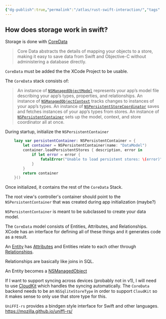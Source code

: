 ```yaml
---
{"dg-publish":true,"permalink":"/atlas/rust-swift-interaction/","tags":["rust","swift"]}
---
```



## How does storage work in swift?

Storage is done with [CoreData](https://developer.apple.com/documentation/coredata/)

> Core Data abstracts the details of mapping your objects to a store, making it easy to save data from Swift and Objective-C without administering a database directly.

`CoreData` must be added the the XCode Project to be usable.

The `CoreData` stack consists of:
> An instance of [`NSManagedObjectModel`](https://developer.apple.com/documentation/coredata/nsmanagedobjectmodel) represents your app’s model file describing your app’s types, properties, and relationships.
> An instance of [`NSManagedObjectContext`](https://developer.apple.com/documentation/coredata/nsmanagedobjectcontext) tracks changes to instances of your app’s types.
> An instance of [`NSPersistentStoreCoordinator`](https://developer.apple.com/documentation/coredata/nspersistentstorecoordinator) saves and fetches instances of your app’s types from stores.
> An instance of [`NSPersistentContainer`](https://developer.apple.com/documentation/coredata/nspersistentcontainer) sets up the model, context, and store coordinator all at once.

During startup, initialize the `NSPersistentContainer`

```swift 
    lazy var persistentContainer: NSPersistentContainer = {        
        let container = NSPersistentContainer(name: "DataModel")
        container.loadPersistentStores { description, error in
            if let error = error {
                fatalError("Unable to load persistent stores: \(error)")
            }
        }
        return container
    }()
```

Once initialized, it contains the rest of the `CoreData` Stack.

The root view's controller's container should point to the `NSPersistentContainer` that was created during app initialization (maybe?)

`NSPersistentContainer` is meant to be subclassed to create your data model.

The `CoreData` model consists of Entities, Attributes, and Relationships. XCode has an interface for defining all of these things and it generates code as a result.

An [Entity](https://developer.apple.com/documentation/coredata/modeling_data/configuring_entities) has [Attributes](https://developer.apple.com/documentation/coredata/modeling_data/configuring_attributes) and Entities relate to each other through [Relationships](https://developer.apple.com/documentation/coredata/modeling_data/configuring_relationships).

Relationships are basically like joins in SQL.

An Entity becomes a [NSManagedObject](https://developer.apple.com/documentation/coredata/nsmanagedobject)

If I want to support syncing across devices (probably not in v1), I will need to use [CloudKit](https://developer.apple.com/documentation/coredata/mirroring_a_core_data_store_with_cloudkit) which handles the syncing automatically. The `CoreData` backend needs to be an `NSSqliteStoreType` in order to support `CloudKit` so it makes sense to only use that store type for this.

`UniFFI-rs` provides a bindgen style interface for Swift and other languages. https://mozilla.github.io/uniffi-rs/
